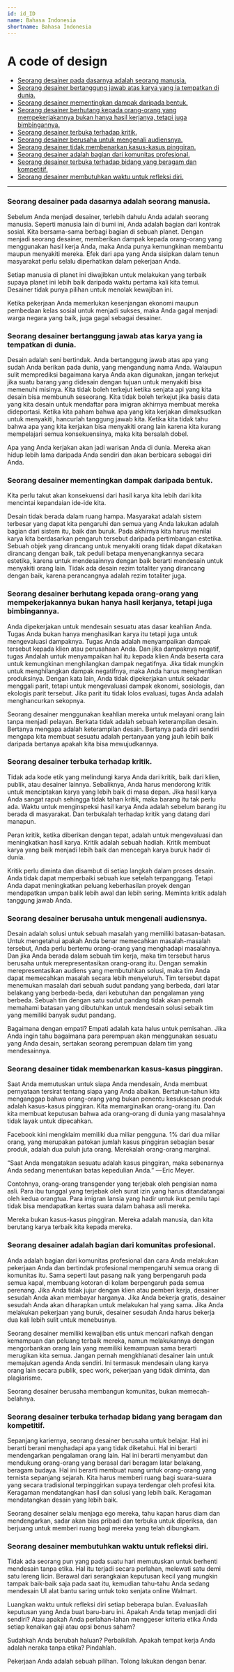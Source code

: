 ```yaml
---
id: id_ID
name: Bahasa Indonesia
shortname: Bahasa Indonesia
---
```


# A code of design

* [Seorang desainer pada dasarnya adalah seorang manusia.](#seorang-desainer-pada-dasarnya-adalah-seorang-manusia)
* [Seorang desainer bertanggung jawab atas karya yang ia tempatkan di dunia.](#seorang-desainer-bertanggung-jawab-atas-karya-yang-ia-tempatkan-di-dunia)
* [Seorang desainer mementingkan dampak daripada bentuk.](#seorang-desainer-mementingkan-dampak-daripada-bentuk)
* [Seorang desainer berhutang kepada orang-orang yang mempekerjakannya bukan hanya hasil kerjanya, tetapi juga bimbingannya.](#seorang-desainer-berhutang-kepada-orang-orang-yang-mempekerjakannya-bukan-hanya-hasil-kerjanya-tetapi-juga-bimbingannya)
* [Seorang desainer terbuka terhadap kritik.](#seorang-desainer-terbuka-terhadap-kritik)
* [Seorang desainer berusaha untuk mengenali audiensnya.](#seorang-desainer-berusaha-untuk-mengenali-audiensnya)
* [Seorang desainer tidak membenarkan kasus-kasus pinggiran.](#seorang-desainer-tidak-membenarkan-kasus-kasus-pinggiran)
* [Seorang desainer adalah bagian dari komunitas profesional.](#seorang-desainer-adalah-bagian-dari-komunitas-profesional)
* [Seorang desainer terbuka terhadap bidang yang beragam dan kompetitif.](#seorang-desainer-terbuka-terhadap-bidang-yang-beragam-dan-kompetitif)
* [Seorang desainer membutuhkan waktu untuk refleksi diri.](#seorang-desainer-membutuhkan-waktu-untuk-refleksi-diri)

***

### Seorang desainer pada dasarnya adalah seorang manusia.

Sebelum Anda menjadi desainer, terlebih dahulu Anda adalah seorang manusia. Seperti manusia lain di bumi ini, Anda adalah bagian dari kontrak sosial. Kita bersama-sama berbagi bagian di sebuah planet. Dengan menjadi seorang desainer, memberikan dampak kepada orang-orang yang menggunakan hasil kerja Anda, maka Anda punya kemungkinan membantu maupun menyakiti mereka. Efek dari apa yang Anda sisipkan dalam tenun masyarakat perlu selalu diperhatikan dalam pekerjaan Anda.

Setiap manusia di planet ini diwajibkan untuk melakukan yang terbaik supaya planet ini lebih baik daripada waktu pertama kali kita temui. Desainer tidak punya pilihan untuk menolak kewajiban ini.

Ketika pekerjaan Anda memerlukan kesenjangan ekonomi maupun pembedaan kelas sosial untuk menjadi sukses, maka Anda gagal menjadi warga negara yang baik, juga gagal sebagai desainer.

### Seorang desainer bertanggung jawab atas karya yang ia tempatkan di dunia.

Desain adalah seni bertindak. Anda bertanggung jawab atas apa yang sudah Anda berikan pada dunia, yang mengandung nama Anda. Walaupun sulit memprediksi bagaimana karya Anda akan digunakan, jangan terkejut jika suatu barang yang didesain dengan tujuan untuk menyakiti bisa memenuhi misinya. Kita tidak boleh terkejut ketika senjata api yang kita desain bisa membunuh seseorang. Kita tidak boleh terkejut jika basis data yang kita desain untuk mendaftar para imigran akhirnya membuat mereka dideportasi. Ketika kita paham bahwa apa yang kita kerjakan dimaksudkan untuk menyakiti, hancurlah tanggung jawab kita. Ketika kita tidak tahu bahwa apa yang kita kerjakan bisa menyakiti orang lain karena kita kurang mempelajari semua konsekuensinya, maka kita bersalah dobel.

Apa yang Anda kerjakan akan jadi warisan Anda di dunia. Mereka akan hidup lebih lama daripada Anda sendiri dan akan berbicara sebagai diri Anda.

### Seorang desainer mementingkan dampak daripada bentuk.

Kita perlu takut akan konsekuensi dari hasil karya kita lebih dari kita mencintai kepandaian ide-ide kita.

Desain tidak berada dalam ruang hampa. Masyarakat adalah sistem terbesar yang dapat kita pengaruhi dan semua yang Anda lakukan adalah bagian dari sistem itu, baik dan buruk. Pada akhirnya kita harus menilai karya kita berdasarkan pengaruh tersebut daripada pertimbangan estetika. Sebuah objek yang dirancang untuk menyakiti orang tidak dapat dikatakan dirancang dengan baik, tak peduli betapa menyenangkannya secara estetika, karena untuk mendesainnya dengan baik berarti mendesain untuk menyakiti orang lain. Tidak ada desain rezim totaliter yang dirancang dengan baik, karena perancangnya adalah rezim totaliter juga.

### Seorang desainer berhutang kepada orang-orang yang mempekerjakannya bukan hanya hasil kerjanya, tetapi juga bimbingannya.

Anda dipekerjakan untuk mendesain sesuatu atas dasar keahlian Anda. Tugas Anda bukan hanya menghasilkan karya itu tetapi juga untuk mengevaluasi dampaknya. Tugas Anda adalah menyampaikan dampak tersebut kepada klien atau perusahaan Anda. Dan jika dampaknya negatif, tugas Andalah untuk menyampaikan hal itu kepada klien Anda beserta cara untuk kemungkinan menghilangkan dampak negatifnya. Jika tidak mungkin untuk menghilangkan dampak negatifnya, maka Anda harus menghentikan produksinya. Dengan kata lain, Anda tidak dipekerjakan untuk sekadar menggali parit, tetapi untuk mengevaluasi dampak ekonomi, sosiologis, dan ekologis parit tersebut. Jika parit itu tidak lolos evaluasi, tugas Anda adalah menghancurkan sekopnya.

Seorang desainer menggunakan keahlian mereka untuk melayani orang lain tanpa menjadi pelayan. Berkata tidak adalah sebuah keterampilan desain. Bertanya mengapa adalah keterampilan desain. Bertanya pada diri sendiri mengapa kita membuat sesuatu adalah pertanyaan yang jauh lebih baik daripada bertanya apakah kita bisa mewujudkannya.

### Seorang desainer terbuka terhadap kritik.

Tidak ada kode etik yang melindungi karya Anda dari kritik, baik dari klien, publik, atau desainer lainnya. Sebaliknya, Anda harus mendorong kritik untuk menciptakan karya yang lebih baik di masa depan. Jika hasil karya Anda sangat rapuh sehingga tidak tahan kritik, maka barang itu tak perlu ada. Waktu untuk menginspeksi hasil karya Anda adalah sebelum barang itu berada di masyarakat. Dan terbukalah terhadap kritik yang datang dari manapun.

Peran kritik, ketika diberikan dengan tepat, adalah untuk mengevaluasi dan meningkatkan hasil karya. Kritik adalah sebuah hadiah. Kritik membuat karya yang baik menjadi lebih baik dan mencegah karya buruk hadir di dunia.

Kritik perlu diminta dan disambut di setiap langkah dalam proses desain. Anda tidak dapat memperbaiki sebuah kue setelah terpanggang. Tetapi Anda dapat meningkatkan peluang keberhasilan proyek dengan mendapatkan umpan balik lebih awal dan lebih sering. Meminta kritik adalah tanggung jawab Anda.

### Seorang desainer berusaha untuk mengenali audiensnya.

Desain adalah solusi untuk sebuah masalah yang memiliki batasan-batasan. Untuk mengetahui apakah Anda benar memecahkan masalah-masalah tersebut, Anda perlu bertemu orang-orang yang menghadapi masalahnya. Dan jika Anda berada dalam sebuah tim kerja, maka tim tersebut harus berusaha untuk merepresentasikan orang-orang itu. Dengan semakin merepresentasikan audiens yang membutuhkan solusi, maka tim Anda dapat memecahkan masalah secara lebih menyeluruh. Tim tersebut dapat menemukan masalah dari sebuah sudut pandang yang berbeda, dari latar belakang yang berbeda-beda, dari kebutuhan dan pengalaman yang berbeda. Sebuah tim dengan satu sudut pandang tidak akan pernah memahami batasan yang dibutuhkan untuk mendesain solusi sebaik tim yang memiliki banyak sudut pandang.

Bagaimana dengan empati? Empati adalah kata halus untuk pemisahan. Jika Anda ingin tahu bagaimana para perempuan akan menggunakan sesuatu yang Anda desain, sertakan seorang perempuan dalam tim yang mendesainnya.

### Seorang desainer tidak membenarkan kasus-kasus pinggiran.

Saat Anda memutuskan untuk siapa Anda mendesain, Anda membuat pernyataan tersirat tentang siapa yang Anda abaikan. Bertahun-tahun kita menganggap bahwa orang-orang yang bukan penentu kesuksesan produk adalah kasus-kasus pinggiran. Kita memarginalkan orang-orang itu. Dan kita membuat keputusan bahwa ada orang-orang di dunia yang masalahnya tidak layak untuk dipecahkan.

Facebook kini mengklaim memiliki dua miliar pengguna. 1% dari dua miliar orang, yang merupakan patokan jumlah kasus pinggiran sebagian besar produk, adalah dua puluh juta orang. Merekalah orang-orang marginal.

“Saat Anda mengatakan sesuatu adalah kasus pinggiran, maka sebenarnya Anda sedang menentukan batas kepedulian Anda.” — Eric Meyer.

Contohnya, orang-orang transgender yang terjebak oleh pengisian nama asli. Para ibu tunggal yang terjebak oleh surat izin yang harus ditandatangai oleh kedua orangtua. Para imigran lansia yang hadir untuk ikut pemilu tapi tidak bisa mendapatkan kertas suara dalam bahasa asli mereka. 

Mereka bukan kasus-kasus pinggiran. Mereka adalah manusia, dan kita berutang karya terbaik kita kepada mereka.

### Seorang desainer adalah bagian dari komunitas profesional.

Anda adalah bagian dari komunitas profesional dan cara Anda melakukan pekerjaan Anda dan bertindak profesional mempengaruhi semua orang di komunitas itu. Sama seperti laut pasang naik yang berpengaruh pada semua kapal, membuang kotoran di kolam berpengaruh pada semua perenang. Jika Anda tidak jujur dengan klien atau pemberi kerja, desainer sesudah Anda akan membayar harganya. Jika Anda bekerja gratis, desainer sesudah Anda akan diharapkan untuk melakukan hal yang sama. Jika Anda melakukan pekerjaan yang buruk, desainer sesudah Anda harus bekerja dua kali lebih sulit untuk menebusnya.

Seorang desainer memiliki kewajiban etis untuk mencari nafkah dengan kemampuan dan peluang terbaik mereka, namun melakukannya dengan mengorbankan orang lain yang memiliki kemampuan sama berarti merugikan kita semua. Jangan pernah mengkhianati desainer lain untuk memajukan agenda Anda sendiri. Ini termasuk mendesain ulang karya orang lain secara publik, spec work, pekerjaan yang tidak diminta, dan plagiarisme.

Seorang desainer berusaha membangun komunitas, bukan memecah-belahnya.

### Seorang desainer terbuka terhadap bidang yang beragam dan kompetitif.

Sepanjang kariernya, seorang desainer berusaha untuk belajar. Hal ini berarti berani menghadapi apa yang tidak diketahui. Hal ini berarti mendengarkan pengalaman orang lain. Hal ini berarti menyambut dan mendukung orang-orang yang berasal dari beragam latar belakang, beragam budaya. Hal ini berarti membuat ruang untuk orang-orang yang ternista sepanjang sejarah. Kita harus memberi ruang bagi suara-suara yang secara tradisional terpinggirkan supaya terdengar oleh profesi kita. Keragaman mendatangkan hasil dan solusi yang lebih baik. Keragaman mendatangkan desain yang lebih baik.

Seorang desainer selalu menjaga ego mereka, tahu kapan harus diam dan mendengarkan, sadar akan bias pribadi dan terbuka untuk diperiksa, dan berjuang untuk memberi ruang bagi mereka yang telah dibungkam.

### Seorang desainer membutuhkan waktu untuk refleksi diri.

Tidak ada seorang pun yang pada suatu hari memutuskan untuk berhenti mendesain tanpa etika. Hal itu terjadi secara perlahan, melewati satu demi satu lereng licin. Berawal dari serangkaian keputusan kecil yang mungkin tampak baik-baik saja pada saat itu, kemudian tahu-tahu Anda sedang mendesain UI alat bantu saring untuk toko senjata online Walmart.

Luangkan waktu untuk refleksi diri setiap beberapa bulan. Evaluasilah keputusan yang Anda buat baru-baru ini. Apakah Anda tetap menjadi diri sendiri? Atau apakah Anda perlahan-lahan menggeser kriteria etika Anda setiap kenaikan gaji atau opsi bonus saham?

Sudahkah Anda berubah haluan? Perbaikilah. Apakah tempat kerja Anda adalah neraka tanpa etika? Pindahlah.

Pekerjaan Anda adalah sebuah pilihan. Tolong lakukan dengan benar.
